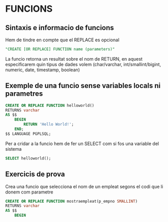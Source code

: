 # FUNCIONS

## Sintaxis e informacio de funcions

Hem de tindre en compte que el REPLACE es opcional  
```sql
"CREATE [OR REPLACE] FUNCTION name (parameters)"
```

La funcio retorna un resultat sobre el nom de RETURN, en aquest especificarem quin tipus de dades volem (char/varchar, int/smallint/bigint, numeric, date, timestamp, boolean)


## Exemple de una funcio sense variables locals ni parametres

```sql
CREATE OR REPLACE FUNCTION helloworld()
RETURNS varchar
AS $$
    BEGIN
        RETURN 'Hello World!';
    END;
$$ LANGUAGE PGPLSQL;
```
Per a cridar a la funcio hem de fer un SELECT com si fos una variable del sistema
```sql
SELECT helloworld();
```

## Exercicis de prova

Crea una funcio que selecciona el nom de un empleat segons el codi que li donem com parametre

```sql
CREATE OR REPLACE FUNCTION mostraempleat(p_empno SMALLINT)
RETURNS varchar
AS $$ 
    BEGIN
```

